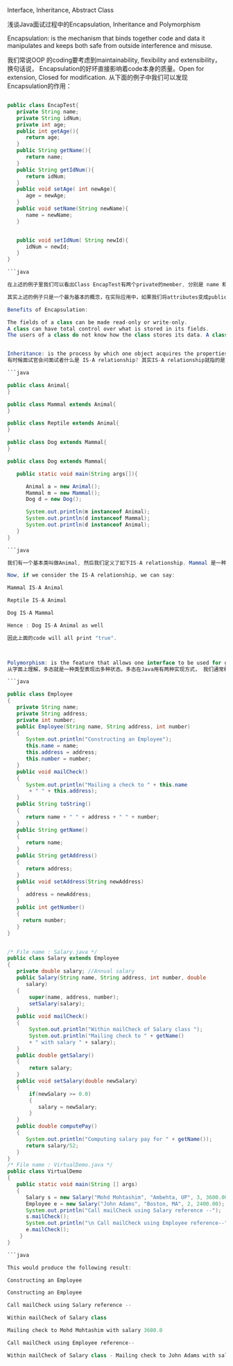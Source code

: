 Interface, Inheritance, Abstract Class


浅谈Java面试过程中的Encapsulation, Inheritance and Polymorphism

Encapsulation: is the mechanism that binds together code and data it manipulates and keeps both safe from outside interference and misuse.

我们常说OOP 的coding要考虑到maintainability, flexibility and extensibility，换句话说， Encapsulation的好坏直接影响着code本身的质量。Open for extension, Closed for modification. 从下面的例子中我们可以发现Encapsulation的作用：

```java

public class EncapTest{
   private String name;
   private String idNum;
   private int age;
   public int getAge(){
      return age;
   }
   public String getName(){
      return name;
   }
   public String getIdNum(){
      return idNum;
   }
   public void setAge( int newAge){
      age = newAge;
   }
   public void setName(String newName){
      name = newName;
   }


   public void setIdNum( String newId){
      idNum = newId;
   }
}

```java

在上述的例子里我们可以看出Class EncapTest有两个private的member, 分别是 name 和 idNum. 但是我们向外部提供了public的接口允许我们去做set跟get的action. 或许有人会问上述的例子中，getter跟setter其实跟直接获取attributes或者给attributes赋值没有任何区别，但是为什么我们还是需要提供getter或者setter呢？

其实上述的例子只是一个最为基本的概念，在实际应用中，如果我们将attributes变成public, 那么用户就可以随意的set其中的value, 这在工业上是一种相当危险的行为，因此大多数的setter内部都会调用相应的的validation作为检查，这样customer的input只有在通过检查，符合的规定之后才能后对里面的attribute进行赋值。当然，想getter和setter这种boiler plate的代码都可以自动生成，或者直接用attribute定义，比如Java的Lombok, etc.

Benefits of Encapsulation:

The fields of a class can be made read-only or write-only.
A class can have total control over what is stored in its fields.
The users of a class do not know how the class stores its data. A class can change the data type of a field and users of the class do not need to change any of their code.


Inheritance: is the process by which one object acquires the properties of another object
有时候面试官会问面试者什么是 IS-A relationship? 其实IS-A relationship就指的是Inheritance。

```java

public class Animal{
}

public class Mammal extends Animal{
}

public class Reptile extends Animal{
}

public class Dog extends Mammal{
}

public class Dog extends Mammal{

   public static void main(String args[]){

      Animal a = new Animal();
      Mammal m = new Mammal();
      Dog d = new Dog();

      System.out.println(m instanceof Animal);
      System.out.println(d instanceof Mammal);
      System.out.println(d instanceof Animal);
   }
}

```java

我们有一个基本类叫做Animal, 然后我们定义了如下IS-A relationship. Mammal 是一种 Animal, Reptile 是另外一种 Animal. Mammal跟Reptile是相互并行的关系，他们的共同点就是他们都是一种 Animal. 而最后的 Dog 被明确的指出就是一种 Mammal 同时，我们也能说Dog 是一种 Animal.

Now, if we consider the IS-A relationship, we can say:

Mammal IS-A Animal

Reptile IS-A Animal

Dog IS-A Mammal

Hence : Dog IS-A Animal as well 

因此上面的code will all print "true".



Polymorphism: is the feature that allows one interface to be used for general class actions.
从字面上理解，多态就是一种类型表现出多种状态。多态在Java用有两种实现方式， 我们通常称为静态绑定跟动态绑定。静态绑定就是说在程序运行之前进行绑定，由编译器和连接程序实现。比如overloading。 动态绑定在运行时根据对象的类型进行绑定，由方法调用机制实现。比如overriding。如何理解多态，请看下面的例子：

```java

public class Employee
{
   private String name;
   private String address;
   private int number;
   public Employee(String name, String address, int number)
   {
      System.out.println("Constructing an Employee");
      this.name = name;
      this.address = address;
      this.number = number;
   }
   public void mailCheck()
   {
      System.out.println("Mailing a check to " + this.name
       + " " + this.address);
   }
   public String toString()
   {
      return name + " " + address + " " + number;
   }
   public String getName()
   {
      return name;
   }
   public String getAddress()
   {
      return address;
   }
   public void setAddress(String newAddress)
   {
      address = newAddress;
   }
   public int getNumber()
   {
     return number;
   }
}


/* File name : Salary.java */
public class Salary extends Employee
{
   private double salary; //Annual salary
   public Salary(String name, String address, int number, double
      salary)
   {
       super(name, address, number);
       setSalary(salary);
   }
   public void mailCheck()
   {
       System.out.println("Within mailCheck of Salary class ");
       System.out.println("Mailing check to " + getName()
       + " with salary " + salary);
   }
   public double getSalary()
   {
       return salary;
   }
   public void setSalary(double newSalary)
   {
       if(newSalary >= 0.0)
       {
          salary = newSalary;
       }
   }
   public double computePay()
   {
      System.out.println("Computing salary pay for " + getName());
      return salary/52;
   }
}
/* File name : VirtualDemo.java */
public class VirtualDemo
{
   public static void main(String [] args)
   {
      Salary s = new Salary("Mohd Mohtashim", "Ambehta, UP", 3, 3600.00);
      Employee e = new Salary("John Adams", "Boston, MA", 2, 2400.00);
      System.out.println("Call mailCheck using Salary reference --");
      s.mailCheck();
      System.out.println("\n Call mailCheck using Employee reference--");
      e.mailCheck();
    }
}

```java

This would produce the following result:

Constructing an Employee

Constructing an Employee

Call mailCheck using Salary reference --

Within mailCheck of Salary class

Mailing check to Mohd Mohtashim with salary 3600.0

Call mailCheck using Employee reference--

Within mailCheck of Salary class - Mailing check to John Adams with salary 2400.0
